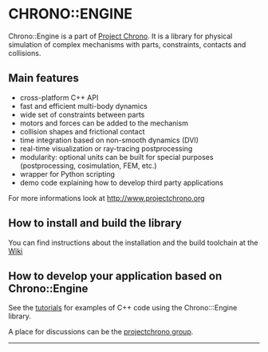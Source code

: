 CHRONO::ENGINE
==============

Chrono::Engine is a part of [Project Chrono](http://www.projectchrono.org). It is a library for physical simulation of complex mechanisms with parts, constraints, contacts and collisions.

Main features
-------------

* cross-platform C++ API
* fast and efficient multi-body dynamics 
* wide set of constraints between parts
* motors and forces can be added to the mechanism
* collision shapes and frictional contact
* time integration based on non-smooth dynamics (DVI)
* real-time visualization or ray-tracing postprocessing
* modularity: optional units can be built for special purposes (postprocessing, cosimulation, FEM, etc.)
* wrapper for Python scripting
* demo code explaining how to develop third party applications

For more informations look at http://www.projectchrono.org 


How to install and build the library
------------------------------------

You can find instructions about the installation and the build toolchain at the [Wiki](http://www.projectchrono.org/mediawiki/index.php/Main_Page)

  
How to develop your application based on Chrono::Engine
-------------------------------------------------------

See the [tutorials](http://www.projectchrono.org/mediawiki/index.php/Tutorials) for examples of C++ code using the Chrono:::Engine library.

A place for discussions can be the [projectchrono group](https://groups.google.com/forum/#!forum/projectchrono).

-------------------------------------